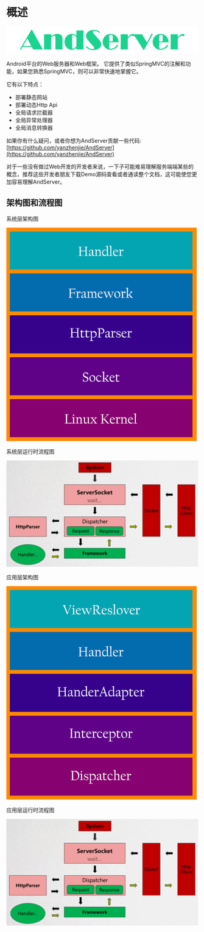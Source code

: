 # 概述

![Logo](./images/logo.png)

Android平台的Web服务器和Web框架。 它提供了类似SpringMVC的注解和功能，如果您熟悉SpringMVC，则可以非常快速地掌握它。

它有以下特点：
* 部署静态网站
* 部署动态Http Api
* 全局请求拦截器
* 全局异常处理器
* 全局消息转换器


如果你有什么疑问，或者你想为AndServer贡献一些代码:  
[https://github.com/yanzhenjie/AndServer](https://github.com/yanzhenjie/AndServer)

对于一些没有做过Web开发的开发者来说，一下子可能难易理解服务端端某些的概念，推荐这些开发者朋友下载Demo源码查看或者通读整个文档，这可能使您更加容易理解AndServer。

## 架构图和流程图
系统层架构图  

![系统层架构图](./images/system_flow_chat.png)

系统层运行时流程图  

![系统层运行时流程图](./images/system_flow_chat.gif)

应用层架构图  

![应用层架构图](./images/framework_flow_chat.png)

应用层运行时流程图  

![应用层运行时流程图](./images/system_flow_chat.gif)
